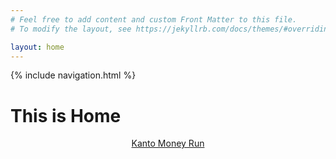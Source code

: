 ```yaml
---
# Feel free to add content and custom Front Matter to this file.
# To modify the layout, see https://jekyllrb.com/docs/themes/#overriding-theme-defaults

layout: home
---
```

{% include navigation.html %}

<h1>This is Home</h1>
<div id="header">
    <header>
        <a href="https://n04x.github.io/kanto-money-run">Kanto Money Run</a>
    </header>
</div>